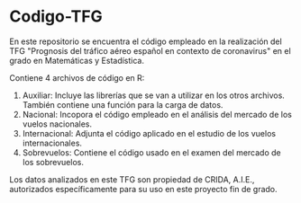 # Codigo-TFG

En este repositorio se encuentra el código empleado en la realización del TFG "Prognosis del tráfico aéreo español en contexto de coronavirus" en el grado en Matemáticas y Estadística.

Contiene 4 archivos de código en R:
  1. Auxiliar: Incluye las librerías que se van a utilizar en los otros archivos. También contiene una función para la carga de datos.
  2. Nacional: Incopora el código empleado en el análisis del mercado de los vuelos nacionales.
  3. Internacional: Adjunta el código aplicado en el estudio de los vuelos internacionales.
  4. Sobrevuelos: Contiene el código usado en el examen del mercado de los sobrevuelos.
  
Los datos analizados en este TFG son propiedad de CRIDA, A.I.E., autorizados específicamente para su uso en este proyecto fin de grado.  
